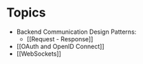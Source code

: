 # Topics
- Backend Communication Design Patterns:
	- [[Request - Response]]
- [[OAuth and OpenID Connect]]
- [[WebSockets]]
